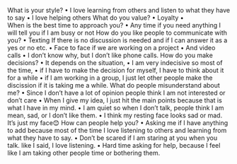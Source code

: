 What is your style?
•	I love learning from others and listen to what they have to say
•	I love helping others
What do you value?
•	Loyalty
•	
When is the best time to approach you?
•	Any time if you need anything I will tell you if I am busy or not
How do you like people to communicate with you?
•	Texting If there is no discussion is needed and if I can answer it as a yes or no etc.
•	Face to face if we are working on a project
•	And video calls
•	I don’t know why, but I don’t like phone calls. 
How do you make decisions?
•	It depends on the situation, 
•	I am very indecisive so most of the time, 
•	if I have to make the decision for myself, I have to think about it for a while
•	if I am working in a group, I just let other people make the discission if it is taking me a while.
What do people misunderstand about me?
•	Since I don’t have a lot of opinion people think I am not interested or don’t care
•	When I give my idea, I just hit the main points because that is what I have in my mind. 
•	I am quiet so when I don’t talk, people think I am mean, sad, or I don’t like them. 
•	I think my resting face looks sad or mad. It’s just my face😊
How can people help you? 
•	Asking me if I have anything to add because most of the time I love listening to others and learning from what they have to say. 
•	Don’t be scared if I am staring at you when you talk. like I said, I love listening. 
•	Hard time asking for help, because I feel like I am taking other people time or bothering them. 
